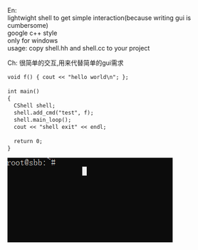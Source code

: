 En:  
lightwight shell to get simple interaction(because writing gui is cumbersome)  
google c++ style  
only for windows  
usage: copy shell.hh and shell.cc to your project  

Ch: 
很简单的交互,用来代替简单的gui需求


```
void f() { cout << "hello world\n"; };

int main()
{
  CShell shell;
  shell.add_cmd("test", f);
  shell.main_loop();
  cout << "shell exit" << endl;

  return 0;
}
```

![img](https://github.com/helloobaby/shell/blob/master/1.gif)




